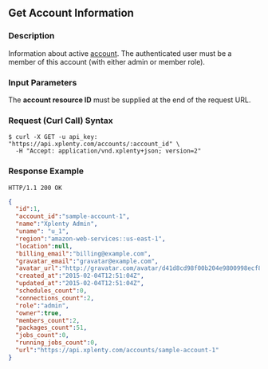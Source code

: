 ## Get Account Information

### Description
Information about active [account](https://github.com/xplenty/xplenty-api-doc-v2/blob/master/resources/account.md).
The authenticated user must be a member of this account (with either admin or member role).

### Input Parameters
The **account resource ID** must be supplied at the end of the request URL.

### Request (Curl Call) Syntax
```shell
$ curl -X GET -u api_key: "https://api.xplenty.com/accounts/:account_id" \
  -H "Accept: application/vnd.xplenty+json; version=2"
```

### Response Example
```HTTP
HTTP/1.1 200 OK
```

```json
{
  "id":1,
  "account_id":"sample-account-1",
  "name":"Xplenty Admin",
  "uname": "u_1",
  "region":"amazon-web-services::us-east-1",
  "location":null,
  "billing_email":"billing@example.com",
  "gravatar_email":"gravatar@example.com",
  "avatar_url":"http://gravatar.com/avatar/d41d8cd98f00b204e9800998ecf8427e.png?d=retro&s=140",
  "created_at":"2015-02-04T12:51:04Z",
  "updated_at":"2015-02-04T12:51:04Z",
  "schedules_count":0,
  "connections_count":2,
  "role":"admin",
  "owner":true,
  "members_count":2,
  "packages_count":51,
  "jobs_count":0,
  "running_jobs_count":0,
  "url":"https://api.xplenty.com/accounts/sample-account-1"
}
```
